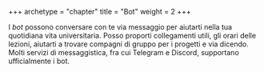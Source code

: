 +++
archetype = "chapter"
title = "Bot"
weight = 2
+++

I _bot_ possono conversare con te via messaggio per aiutarti nella tua
quotidiana vita universitaria. Posso proporti collegamenti utili, gli orari
delle lezioni, aiutarti a trovare compagni di gruppo per i progetti e via
dicendo. Molti servizi di messaggistica, fra cui Telegram e Discord, supportano
ufficialmente i bot.
